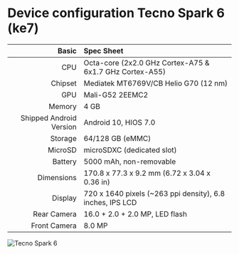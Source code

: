 # Device configuration Tecno Spark 6 (ke7)

Basic   | Spec Sheet
-------:|:-------------------------
CPU     | Octa-core (2x2.0 GHz Cortex-A75 & 6x1.7 GHz Cortex-A55)
Chipset | Mediatek MT6769V/CB Helio G70 (12 nm)
GPU     | Mali-G52 2EEMC2
Memory  | 4 GB
Shipped Android Version | Android 10, HIOS 7.0
Storage | 64/128 GB (eMMC)
MicroSD | microSDXC (dedicated slot)
Battery | 5000 mAh, non-removable 
Dimensions | 170.8 x 77.3 x 9.2 mm (6.72 x 3.04 x 0.36 in)
Display | 720 x 1640 pixels (~263 ppi density), 6.8 inches, IPS LCD
Rear Camera  | 16.0 + 2.0 + 2.0 MP, LED flash
Front Camera | 8.0 MP

![Tecno Spark 6](https://fdn2.gsmarena.com/vv/pics/tecno/tecno-spark6-1.jpg "Tecno Spark 6")
